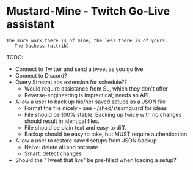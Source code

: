 Mustard-Mine - Twitch Go-Live assistant
=======================================

    The more work there is of mine, the less there is of yours.
    -- The Duchess (attrib)

TODO:

* Connect to Twitter and send a tweet as you go live
* Connect to Discord?
* Query StreamLabs extension for schedule??
  - Would require assistance from SL, which they don't offer
  - Reverse-engineering is impractical; needs an API.
* Allow a user to back up his/her saved setups as a JSON file
  - Format the file nicely - see ~/shed/steamguard for ideas
  - File should be 100% stable. Backing up twice with no changes
    should result in identical files.
  - File should be plain text and easy to diff.
  - Backup should be easy to take, but MUST require authentication
* Allow a user to restore saved setups from JSON backup
  - Naive: delete all and recreate
  - Smart: detect changes
* Should the "Tweet that live" be pre-filled when loading a setup?
